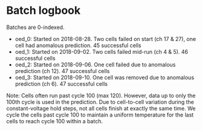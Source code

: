# Batch logbook

Batches are 0-indexed.

- oed_0: Started on 2018-08-28. Two cells failed on start (ch 17 & 27), one cell had anomalous prediction. 45 successful cells
- oed_1: Started on 2018-09-02. Two cells failed mid-run (ch 4 & 5). 46 successful cells
- oed_2: Started on 2018-09-06. One cell failed due to anomalous prediction (ch 12). 47 successful cells
- oed_3: Started on 2018-09-10. One cell was removed due to anomalous prediction (ch 6). 47 successful cells

Note: Cells often run past cycle 100 (max 120). However, data up to only the 100th cycle is used in the prediction. Due to cell-to-cell variation during the constant-voltage hold steps, not all cells finish at exactly the same time. We cycle the cells past cycle 100 to maintain a uniform temperature for the last cells to reach cycle 100 within a batch.